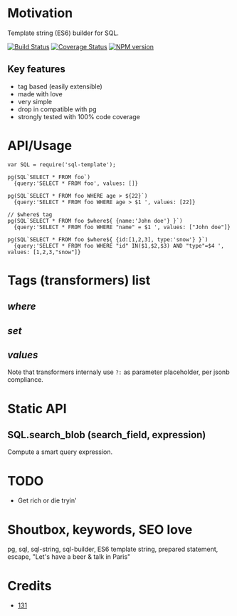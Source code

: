 # Motivation
Template string (ES6) builder for SQL.


[![Build Status](https://travis-ci.org/131/sql-template.svg?branch=master)](https://travis-ci.org/131/sql-template)
[![Coverage Status](https://coveralls.io/repos/github/131/sql-template/badge.svg?branch=master)](https://coveralls.io/github/131/sql-template?branch=master)
[![NPM version](https://img.shields.io/npm/v/sql-template.svg)](https://www.npmjs.com/package/sql-template)


## Key features
* tag based (easily extensible)
* made with love
* very simple
* drop in compatible with pg
* strongly tested with 100% code coverage


# API/Usage
```
var SQL = require('sql-template');

pg(SQL`SELECT * FROM foo`)
  {query:'SELECT * FROM foo', values: []} 

pg(SQL`SELECT * FROM foo WHERE age > ${22}`)
  {query:'SELECT * FROM foo WHERE age > $1 ', values: [22]} 

// $where$ tag
pg(SQL`SELECT * FROM foo $where${ {name:'John doe'} }`)
  {query:'SELECT * FROM foo WHERE "name" = $1 ', values: ["John doe"]} 

pg(SQL`SELECT * FROM foo $where${ {id:[1,2,3], type:'snow'} }`)
  {query:'SELECT * FROM foo WHERE "id" IN($1,$2,$3) AND "type"=$4 ', values: [1,2,3,"snow"]} 

```

# Tags (transformers) list
## $where$

## $set$

## $values$

Note that transformers internaly use `?:` as parameter placeholder, per jsonb compliance.


# Static API
## SQL.search_blob (search_field, expression)
Compute a smart query expression.




# TODO
* Get rich or die tryin'

# Shoutbox, keywords, SEO love
pg, sql, sql-string, sql-builder, ES6 template string, prepared statement, escape, "Let's have a beer & talk in Paris"

# Credits
* [131](https://github.com/131)

